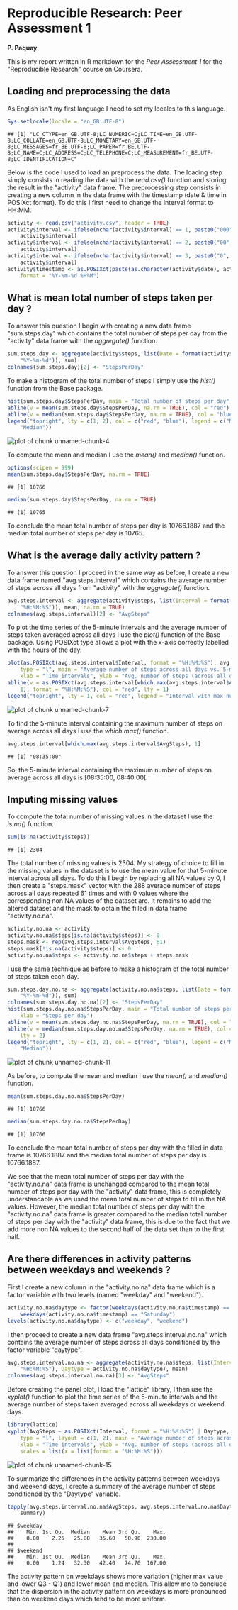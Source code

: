 # Reproducible Research: Peer Assessment 1  

**P. Paquay**

This is my report written in R markdown for the *Peer Assessment 1* for the "Reproducible Research" course on Coursera. 

## Loading and preprocessing the data

As English isn't my first language I need to set my locales to this language.


```r
Sys.setlocale(locale = "en_GB.UTF-8")
```

```
## [1] "LC_CTYPE=en_GB.UTF-8;LC_NUMERIC=C;LC_TIME=en_GB.UTF-8;LC_COLLATE=en_GB.UTF-8;LC_MONETARY=en_GB.UTF-8;LC_MESSAGES=fr_BE.UTF-8;LC_PAPER=fr_BE.UTF-8;LC_NAME=C;LC_ADDRESS=C;LC_TELEPHONE=C;LC_MEASUREMENT=fr_BE.UTF-8;LC_IDENTIFICATION=C"
```


Below is the code I used to load an preprocess the data. The loading step simply consists in reading the data with the *read.csv()* function and storing the result in the "activity" data frame. The preprocessing step consists in creating a new column in the data frame with the timestamp (date & time in POSIXct format). To do this I first need to change the interval format to HH:MM.



```r
activity <- read.csv("activity.csv", header = TRUE)
activity$interval <- ifelse(nchar(activity$interval) == 1, paste0("000", activity$interval), 
    activity$interval)
activity$interval <- ifelse(nchar(activity$interval) == 2, paste0("00", activity$interval), 
    activity$interval)
activity$interval <- ifelse(nchar(activity$interval) == 3, paste0("0", activity$interval), 
    activity$interval)
activity$timestamp <- as.POSIXct(paste(as.character(activity$date), activity$interval), 
    format = "%Y-%m-%d %H%M")
```


## What is mean total number of steps taken per day ?

To answer this question I begin with creating a new data frame "sum.steps.day" which contains the total number of steps per day from the "activity" data frame with the *aggregate()* function.


```r
sum.steps.day <- aggregate(activity$steps, list(Date = format(activity$timestamp, 
    "%Y-%m-%d")), sum)
colnames(sum.steps.day)[2] <- "StepsPerDay"
```


To make a histogram of the total number of steps I simply use the *hist()* function from the Base package.


```r
hist(sum.steps.day$StepsPerDay, main = "Total number of steps per day", xlab = "Steps per day")
abline(v = mean(sum.steps.day$StepsPerDay, na.rm = TRUE), col = "red")
abline(v = median(sum.steps.day$StepsPerDay, na.rm = TRUE), col = "blue", lty = 2)
legend("topright", lty = c(1, 2), col = c("red", "blue"), legend = c("Mean", 
    "Median"))
```

![plot of chunk unnamed-chunk-4](figure/unnamed-chunk-4.png) 


To compute the mean and median I use the *mean()* and *median()* function.


```r
options(scipen = 999)
mean(sum.steps.day$StepsPerDay, na.rm = TRUE)
```

```
## [1] 10766
```

```r
median(sum.steps.day$StepsPerDay, na.rm = TRUE)
```

```
## [1] 10765
```


To conclude the mean total number of steps per day is 10766.1887 and the median total number of steps per day is 10765.

## What is the average daily activity pattern ?

To answer this question I proceed in the same way as before, I create a new data frame named "avg.steps.interval" which contains the average number of steps across all days from "activity" with the *aggregate()* function.


```r
avg.steps.interval <- aggregate(activity$steps, list(Interval = format(activity$timestamp, 
    "%H:%M:%S")), mean, na.rm = TRUE)
colnames(avg.steps.interval)[2] <- "AvgSteps"
```


To plot the time series of the 5-minute intervals and the average number of steps taken averaged across all days I use the *plot()* function of the Base package. Using POSIXct type allows a plot with the  x-axis correctly labelled with the hours of the day.


```r
plot(as.POSIXct(avg.steps.interval$Interval, format = "%H:%M:%S"), avg.steps.interval$AvgSteps, 
    type = "l", main = "Average number of steps across all days vs. 5-min interval", 
    xlab = "Time intervals", ylab = "Avg. number of steps (across all days)")
abline(v = as.POSIXct(avg.steps.interval[which.max(avg.steps.interval$AvgSteps), 
    1], format = "%H:%M:%S"), col = "red", lty = 1)
legend("topright", lty = 1, col = "red", legend = "Interval with max number of steps")
```

![plot of chunk unnamed-chunk-7](figure/unnamed-chunk-7.png) 


To find the 5-minute interval containing the maximum number of steps on average across all days I use the *which.max()* function.


```r
avg.steps.interval[which.max(avg.steps.interval$AvgSteps), 1]
```

```
## [1] "08:35:00"
```


So, the 5-minute interval containing the maximum number of steps on average across all days is [08:35:00, 08:40:00[.

## Imputing missing values

To compute the total number of missing values in the dataset I use the *is.na()* function.


```r
sum(is.na(activity$steps))
```

```
## [1] 2304
```


The total number of missing values is 2304. My strategy of choice to fill in the missing values in the dataset is to use the mean value for that 5-minute interval across all days. To do this I begin by replacing all NA values by 0, I then create a "steps.mask" vector with the 288 average number of steps across all days repeated 61 times and with 0 values where the corresponding non NA values of the dataset are. It remains to add the altered dataset and the mask to obtain the filled in data frame "activity.no.na".


```r
activity.no.na <- activity
activity.no.na$steps[is.na(activity$steps)] <- 0
steps.mask <- rep(avg.steps.interval$AvgSteps, 61)
steps.mask[!is.na(activity$steps)] <- 0
activity.no.na$steps <- activity.no.na$steps + steps.mask
```


I use the same technique as before to make a histogram of the total number of steps taken each day.


```r
sum.steps.day.no.na <- aggregate(activity.no.na$steps, list(Date = format(activity.no.na$timestamp, 
    "%Y-%m-%d")), sum)
colnames(sum.steps.day.no.na)[2] <- "StepsPerDay"
hist(sum.steps.day.no.na$StepsPerDay, main = "Total number of steps per day (no NA)", 
    xlab = "Steps per day")
abline(v = mean(sum.steps.day.no.na$StepsPerDay, na.rm = TRUE), col = "red")
abline(v = median(sum.steps.day.no.na$StepsPerDay, na.rm = TRUE), col = "blue", 
    lty = 2)
legend("topright", lty = c(1, 2), col = c("red", "blue"), legend = c("Mean", 
    "Median"))
```

![plot of chunk unnamed-chunk-11](figure/unnamed-chunk-11.png) 


As before, to compute the mean and median I use the *mean()* and *median()* function.


```r
mean(sum.steps.day.no.na$StepsPerDay)
```

```
## [1] 10766
```

```r
median(sum.steps.day.no.na$StepsPerDay)
```

```
## [1] 10766
```


To conclude the mean total number of steps per day with the filled in data frame is 10766.1887 and the median total number of steps per day is 10766.1887.  

We see that the mean total number of steps per day with the "activity.no.na" data frame is unchanged compared to the mean total number of steps per day with the "activity" data frame, this is completely understandable as we used the mean total number of steps to fill in the NA values. However, the median total number of steps per day with the "activity.no.na" data frame is greater compared to the median total number of steps per day with the "activity" data frame, this is due to the fact that we add more non NA values to the second half of  the data set than to the first half.

## Are there differences in activity patterns between weekdays and weekends ?

First I create a new column in the "activity.no.na" data frame which is a factor variable with two levels (named "weekday" and "weekend").


```r
activity.no.na$daytype <- factor(weekdays(activity.no.na$timestamp) == "Sunday" | 
    weekdays(activity.no.na$timestamp) == "Saturday")
levels(activity.no.na$daytype) <- c("weekday", "weekend")
```


I then proceed to create a new data frame "avg.steps.interval.no.na" which contains the average number of steps across all days conditioned by the factor variable "daytype".


```r
avg.steps.interval.no.na <- aggregate(activity.no.na$steps, list(Interval = format(activity.no.na$timestamp, 
    "%H:%M:%S"), Daytype = activity.no.na$daytype), mean)
colnames(avg.steps.interval.no.na)[3] <- "AvgSteps"
```


Before creating the panel plot, I load the "lattice" library, I then use the *xyplot()* function to plot the time series of the 5-minute intervals and the average number of steps taken averaged across all weekdays or weekend days.


```r
library(lattice)
xyplot(AvgSteps ~ as.POSIXct(Interval, format = "%H:%M:%S") | Daytype, data = avg.steps.interval.no.na, 
    type = "l", layout = c(1, 2), main = "Average number of steps across all days (weekday/weekend) \n vs. 5-min interval", 
    xlab = "Time intervals", ylab = "Avg. number of steps (across all days)", 
    scales = list(x = list(format = "%H:%M:%S")))
```

![plot of chunk unnamed-chunk-15](figure/unnamed-chunk-15.png) 


To summarize the differences in the activity patterns between weekdays and weekend days, I create a summary of the average number of steps conditioned by the "Daytype" variable.


```r
tapply(avg.steps.interval.no.na$AvgSteps, avg.steps.interval.no.na$Daytype, 
    summary)
```

```
## $weekday
##    Min. 1st Qu.  Median    Mean 3rd Qu.    Max. 
##    0.00    2.25   25.80   35.60   50.90  230.00 
## 
## $weekend
##    Min. 1st Qu.  Median    Mean 3rd Qu.    Max. 
##    0.00    1.24   32.30   42.40   74.70  167.00
```


The activity pattern on weekdays shows more variation (higher max value and lower Q3 - Q1) and lower mean and median. This allow me to conclude that the dispersion in the activity pattern on weekdays is more pronounced than on weekend days which tend to be more uniform.
